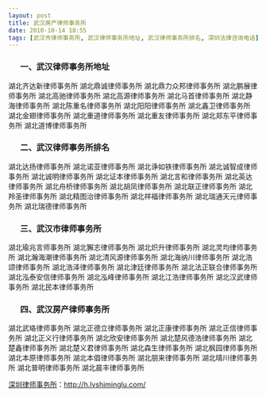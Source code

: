```yaml
---
layout: post
title: 武汉房产律师事务所
date: 2010-10-14 18:55
tags: [武汉市律师事务所, 武汉律师事务所地址, 武汉律师事务所排名, 深圳法律咨询电话]
---
```

<ol>
<h3>一、武汉律师事务所地址</h3>
</ol>
湖北齐达新律师事务所
湖北鼎诚律师事务所
湖北鼎力众邦律师事务所
湖北鹏展律师事务所
湖北高驰律师事务所
湖北高源律师事务所
湖北马首律师事务所
湖北静海律师事务所
湖北陈重名律师事务所
湖北阳阳律师事务所
湖北鑫卫律师事务所
湖北金翅律师事务所
湖北重道律师事务所
湖北重友律师事务所
湖北郑东平律师事务所
湖北道博律师事务所
<ol>
<h3>二、武汉律师事务所排名</h3>
</ol>
湖北达扬律师事务所
湖北诺亚律师事务所
湖北诤如铁律师事务所
湖北诚智成律师事务所
湖北诚明律师事务所
湖北证本律师事务所
湖北言和律师事务所
湖北英达律师事务所
湖北舟桥律师事务所
湖北胡凤律师事务所
湖北联正律师事务所
湖北羚圣律师事务所
湖北精图治律师事务所
湖北祥福律师事务所
湖北瑞通天元律师事务所
湖北瑞德律师事务所
<ol>
<h3>三、武汉市律师事务所</h3>
</ol>
湖北瑜兆言师事务所
湖北獬志律师事务所
湖北炽升律师事务所
湖北灵均律师事务所
湖北瀚海潮律师事务所
湖北清风源律师事务所
湖北海纳川律师事务所
湖北浩颂律师事务所
湖北浩泽律师事务所
湖北津廷律师事务所
湖北法正联合律师事务所
湖北泓泰安信律师事务所
湖北泓峰律师事务所
湖北江浩律师事务所
湖北汉武律师事务所
湖北民本律师事务所
<ol>
<h3>四、武汉房产律师事务所</h3>
</ol>
湖北武珞律师事务所
湖北正德立律师事务所
湖北正康律师事务所
湖北正信律师事务所
湖北正义行律师事务所
湖北欣安律师事务所
湖北楚风德浩律师事务所
湖北楚鑫律师事务所
湖北楚义君律师事务所
湖北森生律师事务所
湖北枫园律师事务所
湖北本原律师事务所
湖北本倡律师事务所
湖北朋来律师事务所
湖北晴川律师事务所
湖北普明律师事务所
湖北晨丰律师事务所

<a href="http://h.lvshiminglu.com/">深圳律师事务所</a>：<a href="http://h.lvshiminglu.com/">http://h.lvshiminglu.com/</a>

